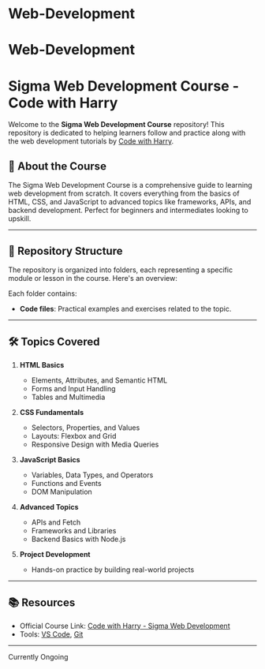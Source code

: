 # Web-Development
# Web-Development
# Sigma Web Development Course - Code with Harry

Welcome to the **Sigma Web Development Course** repository! This repository is dedicated to helping learners follow and practice along with the web development tutorials by [Code with Harry](https://www.codewithharry.com/).

## 🚀 About the Course

The Sigma Web Development Course is a comprehensive guide to learning web development from scratch. It covers everything from the basics of HTML, CSS, and JavaScript to advanced topics like frameworks, APIs, and backend development. Perfect for beginners and intermediates looking to upskill.

---

## 📂 Repository Structure

The repository is organized into folders, each representing a specific module or lesson in the course. Here's an overview:


Each folder contains:
- **Code files**: Practical examples and exercises related to the topic.

---

## 🛠️ Topics Covered

1. **HTML Basics**
   - Elements, Attributes, and Semantic HTML
   - Forms and Input Handling
   - Tables and Multimedia

2. **CSS Fundamentals**
   - Selectors, Properties, and Values
   - Layouts: Flexbox and Grid
   - Responsive Design with Media Queries

3. **JavaScript Basics**
   - Variables, Data Types, and Operators
   - Functions and Events
   - DOM Manipulation

4. **Advanced Topics**
   - APIs and Fetch
   - Frameworks and Libraries
   - Backend Basics with Node.js

5. **Project Development**
   - Hands-on practice by building real-world projects

---

## 📚 Resources

- Official Course Link: [Code with Harry - Sigma Web Development](https://youtube.com/playlist?list=PLu0W_9lII9agq5TrH9XLIKQvv0iaF2X3w&si=5UPIbdUrhv6uvlKq)
- Tools: [VS Code](https://code.visualstudio.com/), [Git](https://git-scm.com/)

---

Currently Ongoing


